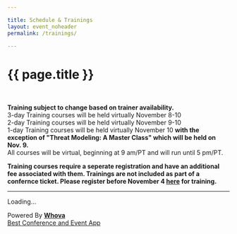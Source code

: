```yaml
---

title: Schedule & Trainings
layout: event_noheader
permalink: /trainings/

---
```


# {{ page.title }}
<br>

**Training subject to change based on trainer availability.**<br>
3-day Training courses will be held virtually November 8-10<br>
2-day Training courses will be held virtually November 9-10<br>
1-day Training courses will be held virtually November 10 **with the exception of "Threat Modeling: A Master Class" which will be held on Nov. 9.**<br>
All courses will be virtual, beginning at 9 am/PT and will run until 5 pm/PT.

**Training courses require a seperate registration and have an additional fee associated with them. Trainings are not included as part of a confernce ticket. Please register before November 4 [here](https://www.eventbrite.com/e/global-appsec-us-2021-virtual-training-tickets-188589806187) for training.**

---

<div><div title="Whova event and conference app" id="whova-agendawidget"><p id="whova-loading">Loading...</p></div><script src="https://whova.com/static/frontend/agenda_webpage/js/embedagenda.js?eid=owasp1_202111&host=https://whova.com"
 type="text/javascript" id="embeded-agenda-script"></script><div id="whova-wrap"> Powered By <a class="brandlink" target="_blank" href="https://whova.com"><b>Whova</b></a><div id="whova-mgm"><a href="https://whova.com/whova-event-app/"
 id="whova-emslink" target="_blank"> Best Conference and Event App </a></div></div><img style="display:none" src="https://whova.com/xems/apis/get_whova_tracking_image/?event_id=owasp1_202111&track_id=agenda_webpage_added" /></div>
